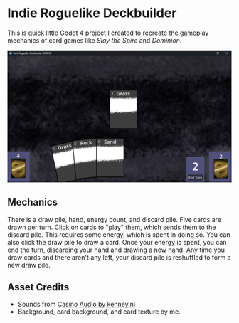 # Indie Roguelike Deckbuilder

This is quick little Godot 4 project I created to recreate the gameplay mechanics
of card games like _Slay the Spire_ and _Dominion_.

![](images/screenshot.png)

## Mechanics

There is a draw pile, hand, energy count, and discard pile.  Five cards
are drawn per turn. Click on cards to "play" them, which sends them to the discard pile.
This requires some energy, which is spent in doing so. You can also click the draw
pile to draw a card. Once your energy is spent, you can end the turn, discarding your
hand and drawing a new hand. Any time you draw cards and there aren't any left, your
discard pile is reshuffled to form a new draw pile.

## Asset Credits

- Sounds from [Casino Audio by kenney.nl](https://kenney.nl/assets/casino-audio)
- Background, card background, and card texture by me.

